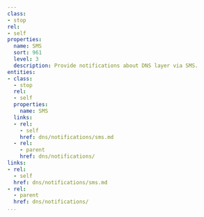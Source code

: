 ```yaml
---
class:
- stop
rel:
- self
properties:
  name: SMS
  sort: 961
  level: 3
  description: Provide notifications about DNS layer via SMS.
entities:
- class:
  - stop
  rel:
  - self
  properties:
    name: SMS
  links:
  - rel:
    - self
    href: dns/notifications/sms.md
  - rel:
    - parent
    href: dns/notifications/
links:
- rel:
  - self
  href: dns/notifications/sms.md
- rel:
  - parent
  href: dns/notifications/
...
```

